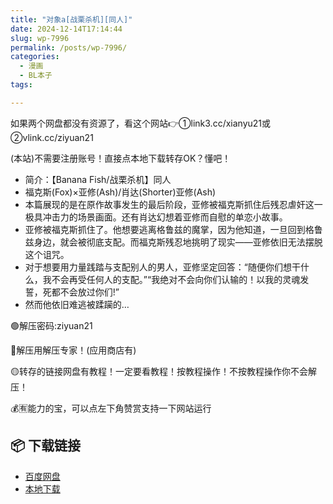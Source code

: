 ```yaml
---
title: "对象a[战栗杀机][同人]"
date: 2024-12-14T17:14:44
slug: wp-7996
permalink: /posts/wp-7996/
categories:
  - 漫画
  - BL本子
tags:

---
```


如果两个网盘都没有资源了，看这个网站👉①link3.cc/xianyu21或②vlink.cc/ziyuan21

(本站)不需要注册账号！直接点本地下载转存OK？懂吧！

*   简介：【Banana Fish/战栗杀机】同人
*   福克斯(Fox)×亚修(Ash)/肖达(Shorter)亚修(Ash)
*   本篇展现的是在原作故事发生的最后阶段，亚修被福克斯抓住后残忍虐奸这一极具冲击力的场景画面。还有肖达幻想着亚修而自慰的单恋小故事。
*   亚修被福克斯抓住了。他想要逃离格鲁兹的魔掌，因为他知道，一旦回到格鲁兹身边，就会被彻底支配。而福克斯残忍地挑明了现实——亚修依旧无法摆脱这个诅咒。
*   对于想要用力量践踏与支配别人的男人，亚修坚定回答：“随便你们想干什么，我不会再受任何人的支配。”“我绝对不会向你们认输的！以我的灵魂发誓，死都不会放过你们!”
*   然而他依旧难逃被蹂躏的…

🟢解压密码:ziyuan21

🔵解压用解压专家！(应用商店有)

🟡转存的链接网盘有教程！一定要看教程！按教程操作！不按教程操作你不会解压！

💰🈶能力的宝，可以点左下角赞赏支持一下网站运行

## 📦 下载链接
- [百度网盘](https://blziyuan21.com/pay-download/7996?key=48935a14d4&down_id=0)
- [本地下载](https://blziyuan21.com/pay-download/7996?key=48935a14d4&down_id=1)


